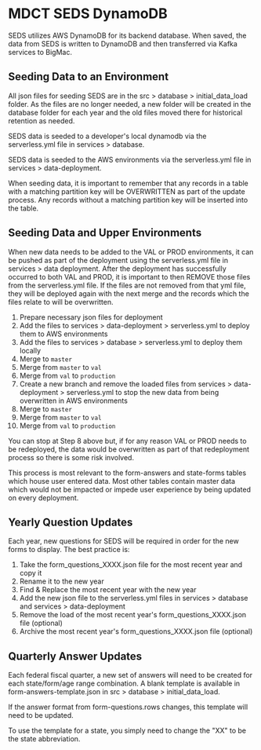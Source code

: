 # MDCT SEDS DynamoDB

SEDS utilizes AWS DynamoDB for its backend database. When saved, the data from SEDS is written to DynamoDB and then transferred via Kafka services to BigMac.

## Seeding Data to an Environment

All json files for seeding SEDS are in the src > database > initial_data_load folder. 
As the files are no longer needed, a new folder will be created in the database folder for each 
year and the old files moved there for historical retention as needed.

SEDS data is seeded to a developer's local dynamodb via the serverless.yml file in services > database.

SEDS data is seeded to the AWS environments via the serverless.yml file in services > data-deployment.

When seeding data, it is important to remember that any records in a table with a matching partition key will be OVERWRITTEN as part of the update process. 
Any records without a matching partition key will be inserted into the table.

## Seeding Data and Upper Environments

When new data needs to be added to the VAL or PROD environments, it can be pushed as part of the deployment using the serverless.yml file in services > data deployment. 
After the deployment has successfully occurred to both VAL and PROD, it is important to then REMOVE those files from the serverless.yml file. 
If the files are not removed from that yml file, they will be deployed again with the next merge and the records which the files relate to will be overwritten.

1. Prepare necessary json files for deployment
2. Add the files to services > data-deployment > serverless.yml to deploy them to AWS environments
3. Add the files to services > database > serverless.yml to deploy them locally
4. Merge to `master`
5. Merge from `master` to `val`
6. Merge from `val` to `production`
7. Create a new branch and remove the loaded files from services > data-deployment > serverless.yml to stop the new data from being overwritten in AWS environments
8. Merge to `master`
9. Merge from `master` to `val`
10. Merge from `val` to `production`

You can stop at Step 8 above but, if for any reason VAL or PROD needs to be redeployed, 
the data would be overwritten as part of that redeployment process so there is some risk involved.

This process is most relevant to the form-answers and state-forms tables which house user entered data.
Most other tables contain master data which would not be impacted or impede user experience by being updated on every deployment.

## Yearly Question Updates

Each year, new questions for SEDS will be required in order for the new forms to display.
The best practice is:
1. Take the form_questions_XXXX.json file for the most recent year and copy it
2. Rename it to the new year
3. Find & Replace the most recent year with the new year
4. Add the new json file to the serverless.yml files in services > database and services > data-deployment
5. Remove the load of the most recent year's form_questions_XXXX.json file (optional)
6. Archive the most recent year's form_questions_XXXX.json file (optional)

## Quarterly Answer Updates

Each federal fiscal quarter, a new set of answers will need to be created for each state/form/age range combination. 
A blank template is available in form-answers-template.json in src > database > initial_data_load.

If the answer format from form-questions.rows changes, this template will need to be updated.

To use the template for a state, you simply need to change the "XX" to be the state abbreviation.